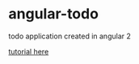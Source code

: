 # angular-todo
todo application created in angular 2

[tutorial here](https://www.sitepoint.com/angular-2-tutorial/)


